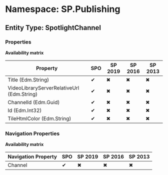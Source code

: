 # Namespace: SP.Publishing
## Entity Type: SpotlightChannel

### Properties

**Availability matrix**

Property | SPO | SP 2019 | SP 2016 | SP 2013
----------|-----|---------|---------|--------
Title (Edm.String) | ✔ | ✖ | ✖ | ✖
VideoLibraryServerRelativeUrl (Edm.String) | ✔ | ✖ | ✖ | ✖
ChannelId (Edm.Guid) | ✔ | ✖ | ✖ | ✖
Id (Edm.Int32) | ✔ | ✖ | ✖ | ✖
TileHtmlColor (Edm.String) | ✔ | ✖ | ✖ | ✖

### Navigation Properties

**Availability matrix**

Navigation Property | SPO | SP 2019 | SP 2016 | SP 2013
----------|-----|---------|---------|--------
Channel | ✔ | ✖ | ✖ | ✖
